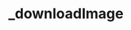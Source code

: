 # _downloadImage

<ContainerBox title="介绍">
<template #desc>
通过请求的方式，下载图片到本地
</template>
</ContainerBox>

<ContainerBox title="基础用法">
<CodeBox>
<template #codes>

```ts
/** @description 下载图片链接
 * @param link 图片链接
 * @param name 图片名称
 */
export const _downloadImage = (link: string, name: string) => {
  fetch(link)
    .then((res) => res.blob())
    .then((blob) => {
      const a = document.createElement("a");
      const url = window.URL.createObjectURL(blob);
      a.href = url;
      a.download = name;
      a.click();
    });
};
```
</template>
</CodeBox>
</ContainerBox>
